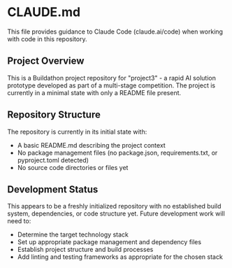 # CLAUDE.md

This file provides guidance to Claude Code (claude.ai/code) when working with code in this repository.

## Project Overview

This is a Buildathon project repository for "project3" - a rapid AI solution prototype developed as part of a multi-stage competition. The project is currently in a minimal state with only a README file present.

## Repository Structure

The repository is currently in its initial state with:
- A basic README.md describing the project context
- No package management files (no package.json, requirements.txt, or pyproject.toml detected)
- No source code directories or files yet

## Development Status

This appears to be a freshly initialized repository with no established build system, dependencies, or code structure yet. Future development work will need to:
- Determine the target technology stack
- Set up appropriate package management and dependency files
- Establish project structure and build processes
- Add linting and testing frameworks as appropriate for the chosen stack